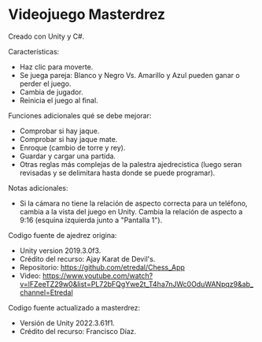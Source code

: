 # Videojuego Masterdrez

Creado con Unity y C#. 

Características:
- Haz clic para moverte.
- Se juega pareja: Blanco y Negro Vs. Amarillo y Azul pueden ganar o perder el juego.
- Cambia de jugador.
- Reinicia el juego al final.

Funciones adicionales qué se debe mejorar:
- Comprobar si hay jaque.
- Comprobar si hay jaque mate.
- Enroque (cambio de torre y rey).
- Guardar y cargar una partida.
- Otras reglas más complejas de la palestra ajedrecistica (luego seran revisadas y se delimitara hasta donde se puede programar).

Notas adicionales: 
- Si la cámara no tiene la relación de aspecto correcta para un teléfono, cambia a la vista del juego en Unity. Cambia la relación de aspecto a 9:16 (esquina izquierda junto a "Pantalla 1").

Codigo fuente de ajedrez origina: 
- Unity version 2019.3.0f3.
- Crédito del recurso: Ajay Karat de Devil's.
- Repositorio: https://github.com/etredal/Chess_App
- Video: https://www.youtube.com/watch?v=lFZeeTZ29w0&list=PL72bFQgYwe2t_T4ha7nJWc0OduWANpqz9&ab_channel=Etredal

Codigo fuente actualizado a masterdrez: 
- Versión de Unity 2022.3.61f1.
- Crédito del recurso: Francisco Díaz.
